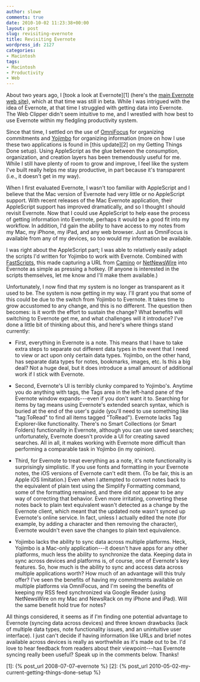 ```yaml
---
author: slowe
comments: true
date: 2010-10-02 11:23:38+00:00
layout: post
slug: revisiting-evernote
title: Revisiting Evernote
wordpress_id: 2127
categories:
- Macintosh
tags:
- Macintosh
- Productivity
- Web
---
```


About two years ago, I [took a look at Evernote][1] (here's the [main Evernote web site](http://www.evernote.com)), which at that time was still in beta. While I was intrigued with the idea of Evernote, at that time I struggled with getting data into Evernote. The Web Clipper didn't seem intuitive to me, and I wrestled with how best to use Evernote within my fledgling productivity system.

Since that time, I settled on the use of [OmniFocus](http://www.omnigroup.com/products/omnifocus/) for organizing commitments and [Yojimbo](http://www.barebones.com/products/yojimbo/) for organizing information (more on how I use these two applications is found in [this update][2] on my Getting Things Done setup). Using AppleScript as the glue between the consumption, organization, and creation layers has been tremendously useful for me. While I still have plenty of room to grow and improve, I feel like the system I've built really helps me stay productive, in part because it's transparent (i.e., it doesn't get in my way).

When I first evaluated Evernote, I wasn't too familiar with AppleScript and I believe that the Mac version of Evernote had very little or no AppleScript support. With recent releases of the Mac Evernote application, their AppleScript support has improved dramatically, and so I thought I should revisit Evernote. Now that I could use AppleScript to help ease the process of getting information into Evernote, perhaps it would be a good fit into my workflow. In addition, I'd gain the ability to have access to my notes from my Mac, my iPhone, my iPad, and any web browser. Just as OmniFocus is available from any of my devices, so too would my information be available.

I was right about the AppleScript part; I was able to relatively easily adapt the scripts I'd written for Yojimbo to work with Evernote. Combined with [FastScripts](http://www.red-sweater.com/fastscripts/), this made capturing a URL from [Camino](http://www.caminobrowser.org) or [NetNewsWire](http://netnewswireapp.com/mac/) into Evernote as simple as pressing a hotkey. (If anyone is interested in the scripts themselves, let me know and I'll make them available.)

Unfortunately, I now find that my system is no longer as transparent as it used to be. The system is now getting in my way. I'll grant you that some of this could be due to the switch from Yojimbo to Evernote. It takes time to grow accustomed to any change, and this is no different. The question then becomes: is it worth the effort to sustain the change? What benefits will switching to Evernote get me, and what challenges will it introduce? I've done a little bit of thinking about this, and here's where things stand currently:

* First, everything in Evernote is a note. This means that I have to take extra steps to separate out different data types in the event that I need to view or act upon only certain data types. Yojimbo, on the other hand, has separate data types for notes, bookmarks, images, etc. Is this a big deal? Not a huge deal, but it does introduce a small amount of additional work if I stick with Evernote.

* Second, Evernote's UI is terribly clunky compared to Yojimbo's. Anytime you do anything with tags, the Tags area in the left-hand pane of the Evernote window expands---even if you don't want it to. Searching for items by tag means using Evernote's extended search syntax, which is buried at the end of the user's guide (you'll need to use something like "tag:ToRead" to find all items tagged "ToRead"). Evernote lacks Tag Explorer-like functionality. There's no Smart Collections (or Smart Folders) functionality in Evernote, although you can use saved searches; unfortunately, Evernote doesn't provide a UI for creating saved searches. All in all, it makes working with Evernote more difficult than performing a comparable task in Yojimbo (in my opinion).

* Third, for Evernote to treat everything as a note, it's note functionality is surprisingly simplistic. If you use fonts and formatting in your Evernote notes, the iOS versions of Evernote can't edit them. (To be fair, this is an Apple iOS limitation.) Even when I attempted to convert notes back to the equivalent of plain text using the Simplify Formatting command, some of the formatting remained, and there did not appear to be any way of correcting that behavior. Even more irritating, converting these notes back to plain text equivalent wasn't detected as a change by the Evernote client, which meant that the updated note wasn't synced up Evernote's online service. In fact, unless I actually edited the note (for example, by adding a character and then removing the character), Evernote wouldn't even save the changes to plain text equivalence.

* Yojimbo lacks the ability to sync data across multiple platforms. Heck, Yojimbo is a Mac-only application---it doesn't have apps for any other platforms, much less the ability to synchronize the data. Keeping data in sync across devices and platforms is, of course, one of Evernote's key features. So, how much is the ability to sync and access data across multiple applications worth? How much of an advantage will this truly offer? I've seen the benefits of having my commitments available on multiple platforms via OmniFocus, and I'm seeing the benefits of keeping my RSS feed synchronized via Google Reader (using NetNewsWire on my Mac and NewsRack on my iPhone and iPad). Will the same benefit hold true for notes?

All things considered, it seems as if I'm finding one potential advantage to Evernote (syncing data across devices) and three known drawbacks (lack of multiple data types, note functionality issues, and an unintuitive user interface). I just can't decide if having information like URLs and brief notes available across devices is really as worthwhile as it's made out to be. I'd love to hear feedback from readers about their viewpoint---has Evernote syncing really been useful? Speak up in the comments below. Thanks!

[1]: {% post_url 2008-07-07-evernote %}
[2]: {% post_url 2010-05-02-my-current-getting-things-done-setup %}

